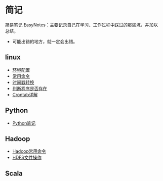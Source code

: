 # 简记

简易笔记 EasyNotes：主要记录自己在学习、工作过程中踩过的那些坑，并加以总结。

- 可能出错的地方，就一定会出错。

## linux
   * [环境配置](chapter1_1-configuration.md)   
   * [常用命令](chapter1_2-linux-commands.md)
   * [时间戳转换](chapter1_3-linux-ts-to-time.md)
   * [判断程序是否存在](chapter1_4-shell-size-compare.md)
   * [Crontab详解](chapter1_5-crontab.md)


## Python

   * [Python笔记](chapter2_1-python-notes.md)
 
## Hadoop
 
   * [Hadoop常用命令](chapter3_1-hadoop-command.md)
   * [HDFS文件操作](chapter3_2-hadoop-file-system.md)

## Scala

